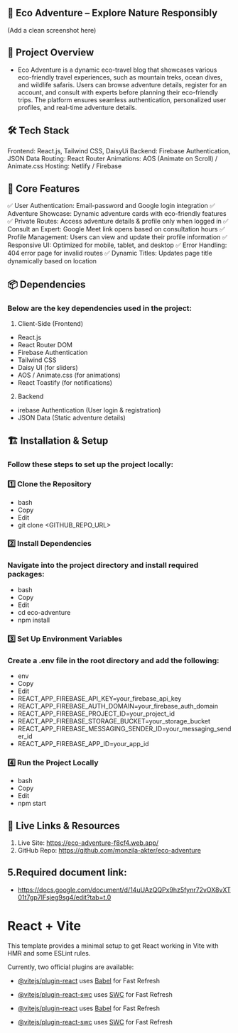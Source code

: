 ## 🌿 Eco Adventure – Explore Nature Responsibly
(Add a clean screenshot here)

## 🚀 Project Overview
- Eco Adventure is a dynamic eco-travel blog that showcases various eco-friendly travel experiences, such as mountain treks, ocean dives, and wildlife safaris. Users can browse adventure details, register for an account, and consult with experts before planning their eco-friendly trips. The platform ensures seamless authentication, personalized user profiles, and real-time adventure details.

## 🛠️ Tech Stack
Frontend: React.js, Tailwind CSS, DaisyUi
Backend: Firebase Authentication, JSON Data
Routing: React Router
Animations: AOS (Animate on Scroll) / Animate.css
Hosting: Netlify / Firebase

## 🌟 Core Features
✅ User Authentication: Email-password and Google login integration
✅ Adventure Showcase: Dynamic adventure cards with eco-friendly features
✅ Private Routes: Access adventure details & profile only when logged in
✅ Consult an Expert: Google Meet link opens based on consultation hours
✅ Profile Management: Users can view and update their profile information
✅ Responsive UI: Optimized for mobile, tablet, and desktop
✅ Error Handling: 404 error page for invalid routes
✅ Dynamic Titles: Updates page title dynamically based on location

## 📦 Dependencies
### Below are the key dependencies used in the project:

1. Client-Side (Frontend)
- React.js
- React Router DOM
- Firebase Authentication
- Tailwind CSS
- Daisy UI (for sliders)
- AOS / Animate.css (for animations)
- React Toastify (for notifications)
2. Backend
- irebase Authentication (User login & registration)
- JSON Data (Static adventure details)

## 🏗️ Installation & Setup
### Follow these steps to set up the project locally:

### 1️⃣ Clone the Repository
- bash
- Copy
- Edit
- git clone <GITHUB_REPO_URL>

### 2️⃣ Install Dependencies
### Navigate into the project directory and install required packages:

- bash
- Copy
- Edit
- cd eco-adventure
- npm install

### 3️⃣ Set Up Environment Variables
### Create a .env file in the root directory and add the following:

- env
- Copy
- Edit
- REACT_APP_FIREBASE_API_KEY=your_firebase_api_key
- REACT_APP_FIREBASE_AUTH_DOMAIN=your_firebase_auth_domain
- REACT_APP_FIREBASE_PROJECT_ID=your_project_id
- REACT_APP_FIREBASE_STORAGE_BUCKET=your_storage_bucket
- REACT_APP_FIREBASE_MESSAGING_SENDER_ID=your_messaging_sender_id
- REACT_APP_FIREBASE_APP_ID=your_app_id

### 4️⃣ Run the Project Locally
- bash
- Copy
- Edit
- npm start  

## 🔗 Live Links & Resources
1. Live Site: https://eco-adventure-f8cf4.web.app/
2. GitHub Repo: https://github.com/monzila-akter/eco-adventure

## 5.Required document link:

- https://docs.google.com/document/d/14uUAzQQPx9hz5fynr72vOX8vXT01t7gp7IFsjeg9sg4/edit?tab=t.0

# React + Vite

This template provides a minimal setup to get React working in Vite with HMR and some ESLint rules.

Currently, two official plugins are available:

- [@vitejs/plugin-react](https://github.com/vitejs/vite-plugin-react/blob/main/packages/plugin-react/README.md) uses [Babel](https://babeljs.io/) for Fast Refresh
- [@vitejs/plugin-react-swc](https://github.com/vitejs/vite-plugin-react-swc) uses [SWC](https://swc.rs/) for Fast Refresh

- [@vitejs/plugin-react](https://github.com/vitejs/vite-plugin-react/blob/main/packages/plugin-react/README.md) uses [Babel](https://babeljs.io/) for Fast Refresh
- [@vitejs/plugin-react-swc](https://github.com/vitejs/vite-plugin-react-swc) uses [SWC](https://swc.rs/) for Fast Refresh
